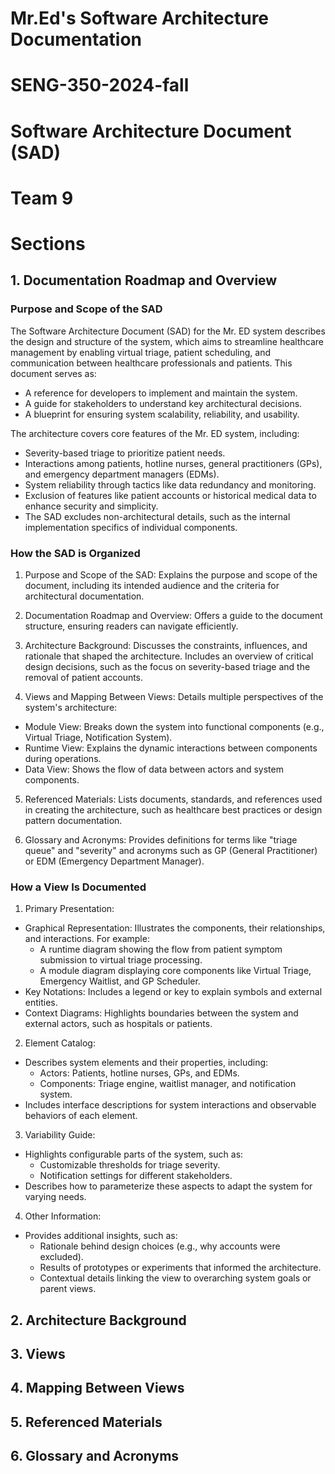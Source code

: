 # Mr.Ed's Software Architecture Documentation
# SENG-350-2024-fall
# Software Architecture Document (SAD)
# Team 9


# Sections <br>
## 1. Documentation Roadmap and Overview <br>
### Purpose and Scope of the SAD

The Software Architecture Document (SAD) for the Mr. ED system describes the design and structure of the system, which aims to streamline healthcare management by enabling virtual triage, patient scheduling, and communication between healthcare professionals and patients. This document serves as:

- A reference for developers to implement and maintain the system.
- A guide for stakeholders to understand key architectural decisions.
- A blueprint for ensuring system scalability, reliability, and usability.

The architecture covers core features of the Mr. ED system, including:

- Severity-based triage to prioritize patient needs.
- Interactions among patients, hotline nurses, general practitioners (GPs), and emergency department managers (EDMs).
- System reliability through tactics like data redundancy and monitoring.
- Exclusion of features like patient accounts or historical medical data to enhance security and simplicity.
- The SAD excludes non-architectural details, such as the internal implementation specifics of individual components.

### How the SAD is Organized

1. Purpose and Scope of the SAD:
Explains the purpose and scope of the document, including its intended audience and the criteria for architectural documentation.

2. Documentation Roadmap and Overview:
Offers a guide to the document structure, ensuring readers can navigate efficiently.

3. Architecture Background:
Discusses the constraints, influences, and rationale that shaped the architecture. Includes an overview of critical design decisions, such as the focus on severity-based triage and the removal of patient accounts.

4. Views and Mapping Between Views:
Details multiple perspectives of the system's architecture:
- Module View: Breaks down the system into functional components (e.g., Virtual Triage, Notification System).
- Runtime View: Explains the dynamic interactions between components during operations.
- Data View: Shows the flow of data between actors and system components.

5. Referenced Materials:
Lists documents, standards, and references used in creating the architecture, such as healthcare best practices or design pattern documentation.

6. Glossary and Acronyms:
Provides definitions for terms like "triage queue" and "severity" and acronyms such as GP (General Practitioner) or EDM (Emergency Department Manager).

### How a View Is Documented

1. Primary Presentation:
- Graphical Representation: Illustrates the components, their relationships, and interactions. For example:
  - A runtime diagram showing the flow from patient symptom submission to virtual triage processing.
  - A module diagram displaying core components like Virtual Triage, Emergency Waitlist, and GP Scheduler.
- Key Notations: Includes a legend or key to explain symbols and external entities.
- Context Diagrams: Highlights boundaries between the system and external actors, such as hospitals or patients.

2. Element Catalog:
- Describes system elements and their properties, including:
  - Actors: Patients, hotline nurses, GPs, and EDMs.
  - Components: Triage engine, waitlist manager, and notification system.
- Includes interface descriptions for system interactions and observable behaviors of each element.

3. Variability Guide:
- Highlights configurable parts of the system, such as:
  - Customizable thresholds for triage severity.
  - Notification settings for different stakeholders.
- Describes how to parameterize these aspects to adapt the system for varying needs.

4. Other Information:
- Provides additional insights, such as:
  - Rationale behind design choices (e.g., why accounts were excluded).
  - Results of prototypes or experiments that informed the architecture.
  - Contextual details linking the view to overarching system goals or parent views.

## 2. Architecture Background <br>
## 3. Views <br>
## 4. Mapping Between Views <br>
## 5. Referenced Materials <br>
## 6. Glossary and Acronyms <br>
